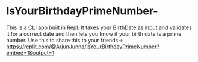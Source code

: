 # IsYourBirthdayPrimeNumber-
This is a CLI app built in Repl. It takes your BIrthDate as input and validates it for a correct date and then lets you know if your birth date is a prime number.
Use this to share this to your friends->
https://replit.com/@ArjunJunna/IsYourBirthdayPrimeNumber?embed=1&output=1
